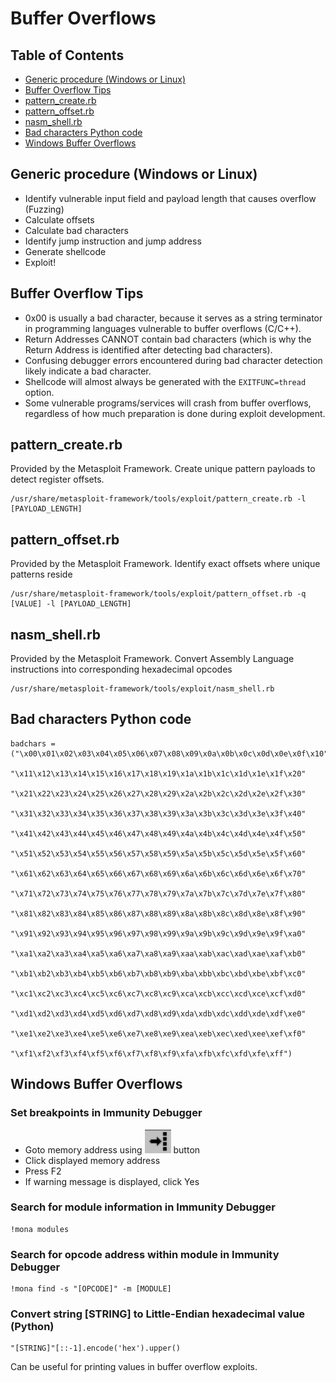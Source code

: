 # Buffer Overflows

## Table of Contents
* [Generic procedure (Windows or Linux)](#generic-procedure-windows-or-linux)
* [Buffer Overflow Tips](#buffer-overflow-tips)
* [pattern_create.rb](#pattern_createrb)
* [pattern_offset.rb](#pattern_offsetrb)
* [nasm_shell.rb](#nasm_shellrb)
* [Bad characters Python code](#bad-characters-python-code)
* [Windows Buffer Overflows](#windows-buffer-overflows)


## Generic procedure (Windows or Linux)
* Identify vulnerable input field and payload length that causes overflow (Fuzzing)
* Calculate offsets
* Calculate bad characters
* Identify jump instruction and jump address
* Generate shellcode
* Exploit!


## Buffer Overflow Tips
* 0x00 is usually a bad character, because it serves as a string terminator in programming languages vulnerable to buffer overflows (C/C++).
* Return Addresses CANNOT contain bad characters (which is why the Return Address is identified after detecting bad characters).
* Confusing debugger errors encountered during bad character detection likely indicate a bad character.
* Shellcode will almost always be generated with the ```EXITFUNC=thread``` option.
* Some vulnerable programs/services will crash from buffer overflows, regardless of how much preparation is done during exploit development.


## pattern_create.rb
Provided by the Metasploit Framework. Create unique pattern payloads to detect register offsets.
```
/usr/share/metasploit-framework/tools/exploit/pattern_create.rb -l [PAYLOAD_LENGTH]
```

## pattern_offset.rb
Provided by the Metasploit Framework. Identify exact offsets where unique patterns reside
```
/usr/share/metasploit-framework/tools/exploit/pattern_offset.rb -q [VALUE] -l [PAYLOAD_LENGTH]
```

## nasm_shell.rb
Provided by the Metasploit Framework. Convert Assembly Language instructions into corresponding hexadecimal opcodes
```
/usr/share/metasploit-framework/tools/exploit/nasm_shell.rb
```


## Bad characters Python code
```
badchars = ("\x00\x01\x02\x03\x04\x05\x06\x07\x08\x09\x0a\x0b\x0c\x0d\x0e\x0f\x10"
		"\x11\x12\x13\x14\x15\x16\x17\x18\x19\x1a\x1b\x1c\x1d\x1e\x1f\x20"
		"\x21\x22\x23\x24\x25\x26\x27\x28\x29\x2a\x2b\x2c\x2d\x2e\x2f\x30"
		"\x31\x32\x33\x34\x35\x36\x37\x38\x39\x3a\x3b\x3c\x3d\x3e\x3f\x40"
		"\x41\x42\x43\x44\x45\x46\x47\x48\x49\x4a\x4b\x4c\x4d\x4e\x4f\x50"
		"\x51\x52\x53\x54\x55\x56\x57\x58\x59\x5a\x5b\x5c\x5d\x5e\x5f\x60"
		"\x61\x62\x63\x64\x65\x66\x67\x68\x69\x6a\x6b\x6c\x6d\x6e\x6f\x70"
		"\x71\x72\x73\x74\x75\x76\x77\x78\x79\x7a\x7b\x7c\x7d\x7e\x7f\x80"
		"\x81\x82\x83\x84\x85\x86\x87\x88\x89\x8a\x8b\x8c\x8d\x8e\x8f\x90"
		"\x91\x92\x93\x94\x95\x96\x97\x98\x99\x9a\x9b\x9c\x9d\x9e\x9f\xa0"
		"\xa1\xa2\xa3\xa4\xa5\xa6\xa7\xa8\xa9\xaa\xab\xac\xad\xae\xaf\xb0"
		"\xb1\xb2\xb3\xb4\xb5\xb6\xb7\xb8\xb9\xba\xbb\xbc\xbd\xbe\xbf\xc0"
		"\xc1\xc2\xc3\xc4\xc5\xc6\xc7\xc8\xc9\xca\xcb\xcc\xcd\xce\xcf\xd0"
		"\xd1\xd2\xd3\xd4\xd5\xd6\xd7\xd8\xd9\xda\xdb\xdc\xdd\xde\xdf\xe0"
		"\xe1\xe2\xe3\xe4\xe5\xe6\xe7\xe8\xe9\xea\xeb\xec\xed\xee\xef\xf0"
		"\xf1\xf2\xf3\xf4\xf5\xf6\xf7\xf8\xf9\xfa\xfb\xfc\xfd\xfe\xff")
```


## Windows Buffer Overflows

### Set breakpoints in Immunity Debugger
* Goto memory address using ![](Go_to_address_button.png "Go to address in Disassembler") button
* Click displayed memory address
* Press F2
* If warning message is displayed, click Yes

### Search for module information in Immunity Debugger
```
!mona modules
```

### Search for opcode address within module in Immunity Debugger
```
!mona find -s "[OPCODE]" -m [MODULE]
```

### Convert string [STRING] to Little-Endian hexadecimal value (Python)
```
"[STRING]"[::-1].encode('hex').upper()
```
Can be useful for printing values in buffer overflow exploits.

